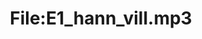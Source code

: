 ---
title: File:E1_hann_vill.mp3
recording of: hann vill
reading speed: slow
speaker: E
license: CC0
---